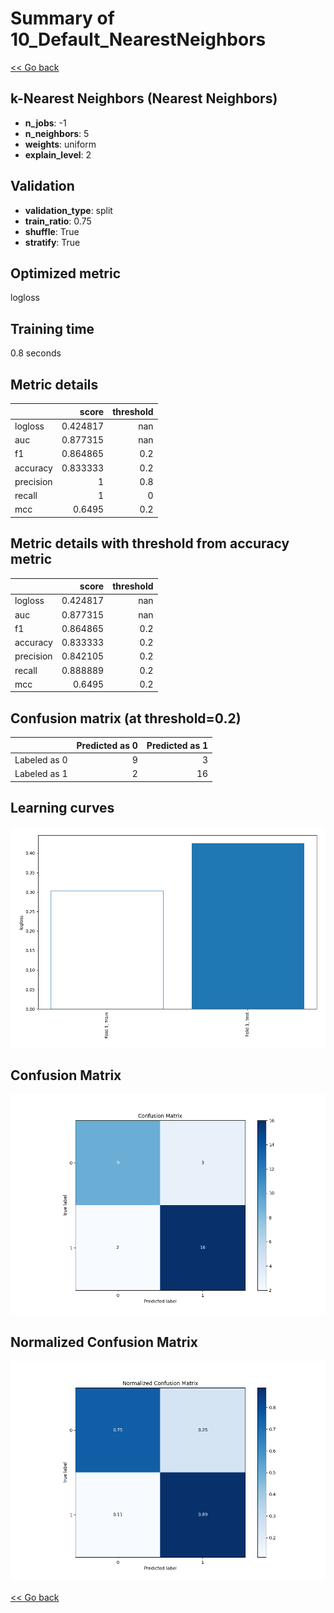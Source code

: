 # Summary of 10_Default_NearestNeighbors

[<< Go back](../README.md)


## k-Nearest Neighbors (Nearest Neighbors)
- **n_jobs**: -1
- **n_neighbors**: 5
- **weights**: uniform
- **explain_level**: 2

## Validation
 - **validation_type**: split
 - **train_ratio**: 0.75
 - **shuffle**: True
 - **stratify**: True

## Optimized metric
logloss

## Training time

0.8 seconds

## Metric details
|           |    score |   threshold |
|:----------|---------:|------------:|
| logloss   | 0.424817 |       nan   |
| auc       | 0.877315 |       nan   |
| f1        | 0.864865 |         0.2 |
| accuracy  | 0.833333 |         0.2 |
| precision | 1        |         0.8 |
| recall    | 1        |         0   |
| mcc       | 0.6495   |         0.2 |


## Metric details with threshold from accuracy metric
|           |    score |   threshold |
|:----------|---------:|------------:|
| logloss   | 0.424817 |       nan   |
| auc       | 0.877315 |       nan   |
| f1        | 0.864865 |         0.2 |
| accuracy  | 0.833333 |         0.2 |
| precision | 0.842105 |         0.2 |
| recall    | 0.888889 |         0.2 |
| mcc       | 0.6495   |         0.2 |


## Confusion matrix (at threshold=0.2)
|              |   Predicted as 0 |   Predicted as 1 |
|:-------------|-----------------:|-----------------:|
| Labeled as 0 |                9 |                3 |
| Labeled as 1 |                2 |               16 |

## Learning curves
![Learning curves](learning_curves.png)
## Confusion Matrix

![Confusion Matrix](confusion_matrix.png)


## Normalized Confusion Matrix

![Normalized Confusion Matrix](confusion_matrix_normalized.png)



[<< Go back](../README.md)
